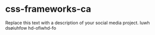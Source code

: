 # css-frameworks-ca

Replace this text with a description of your social media project.
luwh dsøiuhfow hd-ofiwhd-fo
